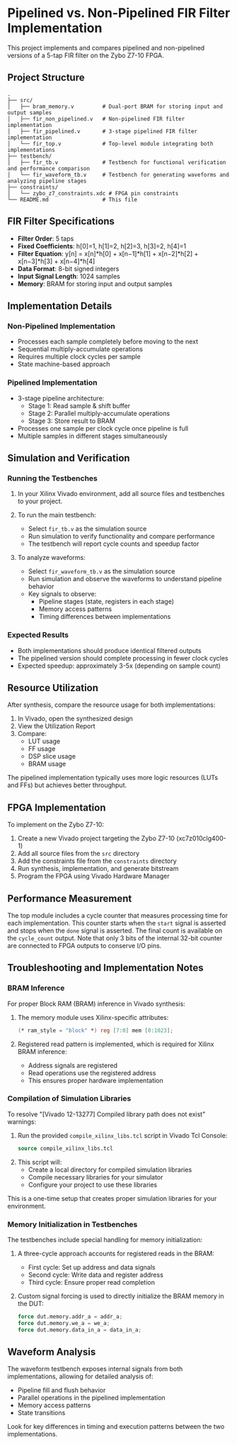 # Pipelined vs. Non-Pipelined FIR Filter Implementation

This project implements and compares pipelined and non-pipelined versions of a 5-tap FIR filter on the Zybo Z7-10 FPGA.

## Project Structure

```
.
├── src/
│   ├── bram_memory.v         # Dual-port BRAM for storing input and output samples
│   ├── fir_non_pipelined.v   # Non-pipelined FIR filter implementation
│   ├── fir_pipelined.v       # 3-stage pipelined FIR filter implementation
│   └── fir_top.v             # Top-level module integrating both implementations
├── testbench/
│   ├── fir_tb.v              # Testbench for functional verification and performance comparison
│   └── fir_waveform_tb.v     # Testbench for generating waveforms and analyzing pipeline stages
├── constraints/
│   └── zybo_z7_constraints.xdc # FPGA pin constraints
└── README.md                 # This file
```

## FIR Filter Specifications

- **Filter Order**: 5 taps
- **Fixed Coefficients**: h[0]=1, h[1]=2, h[2]=3, h[3]=2, h[4]=1
- **Filter Equation**: y[n] = x[n]*h[0] + x[n−1]*h[1] + x[n−2]*h[2] + x[n−3]*h[3] + x[n−4]*h[4]
- **Data Format**: 8-bit signed integers
- **Input Signal Length**: 1024 samples
- **Memory**: BRAM for storing input and output samples

## Implementation Details

### Non-Pipelined Implementation

- Processes each sample completely before moving to the next
- Sequential multiply-accumulate operations
- Requires multiple clock cycles per sample
- State machine-based approach

### Pipelined Implementation

- 3-stage pipeline architecture:
  - Stage 1: Read sample & shift buffer
  - Stage 2: Parallel multiply-accumulate operations
  - Stage 3: Store result to BRAM
- Processes one sample per clock cycle once pipeline is full
- Multiple samples in different stages simultaneously

## Simulation and Verification

### Running the Testbenches

1. In your Xilinx Vivado environment, add all source files and testbenches to your project.
2. To run the main testbench:
   - Select `fir_tb.v` as the simulation source
   - Run simulation to verify functionality and compare performance
   - The testbench will report cycle counts and speedup factor

3. To analyze waveforms:
   - Select `fir_waveform_tb.v` as the simulation source
   - Run simulation and observe the waveforms to understand pipeline behavior
   - Key signals to observe:
     - Pipeline stages (state, registers in each stage)
     - Memory access patterns
     - Timing differences between implementations

### Expected Results

- Both implementations should produce identical filtered outputs
- The pipelined version should complete processing in fewer clock cycles
- Expected speedup: approximately 3-5x (depending on sample count)

## Resource Utilization

After synthesis, compare the resource usage for both implementations:

1. In Vivado, open the synthesized design
2. View the Utilization Report
3. Compare:
   - LUT usage
   - FF usage
   - DSP slice usage
   - BRAM usage

The pipelined implementation typically uses more logic resources (LUTs and FFs) but achieves better throughput.

## FPGA Implementation

To implement on the Zybo Z7-10:

1. Create a new Vivado project targeting the Zybo Z7-10 (xc7z010clg400-1)
2. Add all source files from the `src` directory
3. Add the constraints file from the `constraints` directory
4. Run synthesis, implementation, and generate bitstream
5. Program the FPGA using Vivado Hardware Manager

## Performance Measurement

The top module includes a cycle counter that measures processing time for each implementation. This counter starts when the `start` signal is asserted and stops when the `done` signal is asserted. The final count is available on the `cycle_count` output. Note that only 3 bits of the internal 32-bit counter are connected to FPGA outputs to conserve I/O pins.

## Troubleshooting and Implementation Notes

### BRAM Inference

For proper Block RAM (BRAM) inference in Vivado synthesis:

1. The memory module uses Xilinx-specific attributes:
   ```verilog
   (* ram_style = "block" *) reg [7:0] mem [0:1023];
   ```

2. Registered read pattern is implemented, which is required for Xilinx BRAM inference:
   - Address signals are registered
   - Read operations use the registered address
   - This ensures proper hardware implementation

### Compilation of Simulation Libraries

To resolve "[Vivado 12-13277] Compiled library path does not exist" warnings:

1. Run the provided `compile_xilinx_libs.tcl` script in Vivado Tcl Console:
   ```tcl
   source compile_xilinx_libs.tcl
   ```
2. This script will:
   - Create a local directory for compiled simulation libraries
   - Compile necessary libraries for your simulator
   - Configure your project to use these libraries

This is a one-time setup that creates proper simulation libraries for your environment.

### Memory Initialization in Testbenches

The testbenches include special handling for memory initialization:

1. A three-cycle approach accounts for registered reads in the BRAM:
   - First cycle: Set up address and data signals
   - Second cycle: Write data and register address
   - Third cycle: Ensure proper read completion

2. Custom signal forcing is used to directly initialize the BRAM memory in the DUT:
   ```verilog
   force dut.memory.addr_a = addr_a;
   force dut.memory.we_a = we_a;
   force dut.memory.data_in_a = data_in_a;
   ```

## Waveform Analysis

The waveform testbench exposes internal signals from both implementations, allowing for detailed analysis of:

- Pipeline fill and flush behavior
- Parallel operations in the pipelined implementation
- Memory access patterns
- State transitions

Look for key differences in timing and execution patterns between the two implementations.
